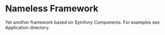 Nameless Framework
==================

Yet another framework based on Symfony Components.
For examples see Application directory.